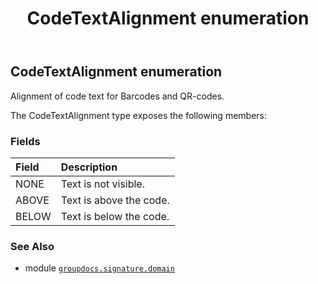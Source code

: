﻿---
title: CodeTextAlignment enumeration
second_title: GroupDocs.Signature for Python via .NET API References
description: 
type: docs
url: /python-net/groupdocs.signature.domain/codetextalignment/
is_root: false
weight: 540
---

## CodeTextAlignment enumeration

Alignment of code text for Barcodes and QR-codes.



The CodeTextAlignment type exposes the following members:

### Fields
| Field | Description |
| :- | :- |
| NONE | Text is not visible. |
| ABOVE | Text is above the code. |
| BELOW | Text is below the code. |



### See Also
* module [`groupdocs.signature.domain`](..)
